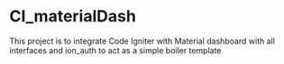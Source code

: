 # CI_materialDash
This project is to integrate Code Igniter with Material dashboard with all interfaces and ion_auth to act as a simple boiler template
